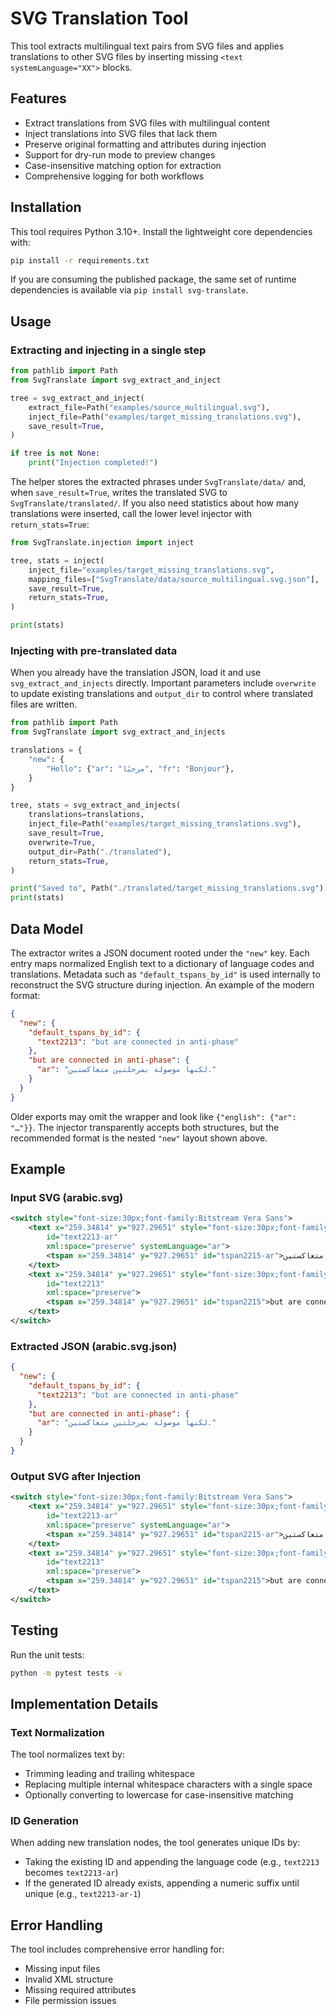 # SVG Translation Tool

This tool extracts multilingual text pairs from SVG files and applies translations to other SVG files by inserting missing `<text systemLanguage="XX">` blocks.

## Features

- Extract translations from SVG files with multilingual content
- Inject translations into SVG files that lack them
- Preserve original formatting and attributes during injection
- Support for dry-run mode to preview changes
- Case-insensitive matching option for extraction
- Comprehensive logging for both workflows

## Installation

This tool requires Python 3.10+. Install the lightweight core dependencies with:

```bash
pip install -r requirements.txt
```

If you are consuming the published package, the same set of runtime
dependencies is available via `pip install svg-translate`.

## Usage

### Extracting and injecting in a single step

```python
from pathlib import Path
from SvgTranslate import svg_extract_and_inject

tree = svg_extract_and_inject(
    extract_file=Path("examples/source_multilingual.svg"),
    inject_file=Path("examples/target_missing_translations.svg"),
    save_result=True,
)

if tree is not None:
    print("Injection completed!")
```

The helper stores the extracted phrases under `SvgTranslate/data/` and,
when `save_result=True`, writes the translated SVG to
`SvgTranslate/translated/`. If you also need statistics about how many
translations were inserted, call the lower level injector with
`return_stats=True`:

```python
from SvgTranslate.injection import inject

tree, stats = inject(
    inject_file="examples/target_missing_translations.svg",
    mapping_files=["SvgTranslate/data/source_multilingual.svg.json"],
    save_result=True,
    return_stats=True,
)

print(stats)
```

### Injecting with pre-translated data

When you already have the translation JSON, load it and use
`svg_extract_and_injects` directly. Important parameters include `overwrite`
to update existing translations and `output_dir` to control where translated
files are written.

```python
from pathlib import Path
from SvgTranslate import svg_extract_and_injects

translations = {
    "new": {
        "Hello": {"ar": "مرحبًا", "fr": "Bonjour"},
    }
}

tree, stats = svg_extract_and_injects(
    translations=translations,
    inject_file=Path("examples/target_missing_translations.svg"),
    save_result=True,
    overwrite=True,
    output_dir=Path("./translated"),
    return_stats=True,
)

print("Saved to", Path("./translated/target_missing_translations.svg"))
print(stats)
```

## Data Model

The extractor writes a JSON document rooted under the `"new"` key. Each entry
maps normalized English text to a dictionary of language codes and
translations. Metadata such as `"default_tspans_by_id"` is used internally to
reconstruct the SVG structure during injection. An example of the modern
format:

```json
{
  "new": {
    "default_tspans_by_id": {
      "text2213": "but are connected in anti-phase"
    },
    "but are connected in anti-phase": {
      "ar": "لكنها موصولة بمرحلتين متعاكستين."
    }
  }
}
```

Older exports may omit the wrapper and look like
`{"english": {"ar": "…"}}`. The injector transparently accepts both
structures, but the recommended format is the nested `"new"` layout shown
above.

## Example

### Input SVG (arabic.svg)

```xml
<switch style="font-size:30px;font-family:Bitstream Vera Sans">
    <text x="259.34814" y="927.29651" style="font-size:30px;font-family:Bitstream Vera Sans"
        id="text2213-ar"
        xml:space="preserve" systemLanguage="ar">
        <tspan x="259.34814" y="927.29651" id="tspan2215-ar">لكنها موصولة بمرحلتين متعاكستين.</tspan>
    </text>
    <text x="259.34814" y="927.29651" style="font-size:30px;font-family:Bitstream Vera Sans"
        id="text2213"
        xml:space="preserve">
        <tspan x="259.34814" y="927.29651" id="tspan2215">but are connected in anti-phase</tspan>
    </text>
</switch>
```

### Extracted JSON (arabic.svg.json)

```json
{
  "new": {
    "default_tspans_by_id": {
      "text2213": "but are connected in anti-phase"
    },
    "but are connected in anti-phase": {
      "ar": "لكنها موصولة بمرحلتين متعاكستين."
    }
  }
}
```

### Output SVG after Injection

```xml
<switch style="font-size:30px;font-family:Bitstream Vera Sans">
    <text x="259.34814" y="927.29651" style="font-size:30px;font-family:Bitstream Vera Sans"
        id="text2213-ar"
        xml:space="preserve" systemLanguage="ar">
        <tspan x="259.34814" y="927.29651" id="tspan2215-ar">لكنها موصولة بمرحلتين متعاكستين.</tspan>
    </text>
    <text x="259.34814" y="927.29651" style="font-size:30px;font-family:Bitstream Vera Sans"
        id="text2213"
        xml:space="preserve">
        <tspan x="259.34814" y="927.29651" id="tspan2215">but are connected in anti-phase</tspan>
    </text>
</switch>
```

## Testing

Run the unit tests:

```bash
python -m pytest tests -v
```

## Implementation Details

### Text Normalization

The tool normalizes text by:
- Trimming leading and trailing whitespace
- Replacing multiple internal whitespace characters with a single space
- Optionally converting to lowercase for case-insensitive matching

### ID Generation

When adding new translation nodes, the tool generates unique IDs by:
- Taking the existing ID and appending the language code (e.g., `text2213` becomes `text2213-ar`)
- If the generated ID already exists, appending a numeric suffix until unique (e.g., `text2213-ar-1`)

## Error Handling

The tool includes comprehensive error handling for:
- Missing input files
- Invalid XML structure
- Missing required attributes
- File permission issues
